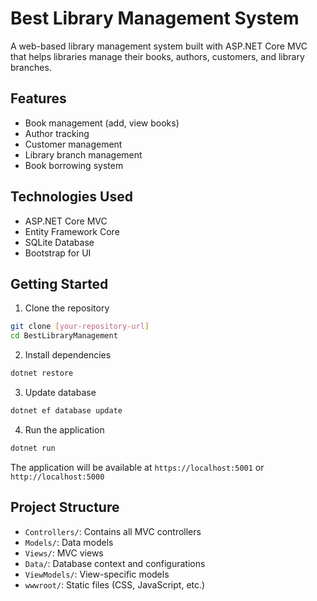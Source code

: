 # Best Library Management System

A web-based library management system built with ASP.NET Core MVC that helps libraries manage their books, authors, customers, and library branches.

## Features

- Book management (add, view books)
- Author tracking
- Customer management
- Library branch management
- Book borrowing system

## Technologies Used

- ASP.NET Core MVC
- Entity Framework Core
- SQLite Database
- Bootstrap for UI

## Getting Started

1. Clone the repository
```bash
git clone [your-repository-url]
cd BestLibraryManagement
```

2. Install dependencies
```bash
dotnet restore
```

3. Update database
```bash
dotnet ef database update
```

4. Run the application
```bash
dotnet run
```

The application will be available at `https://localhost:5001` or `http://localhost:5000`

## Project Structure

- `Controllers/`: Contains all MVC controllers
- `Models/`: Data models
- `Views/`: MVC views
- `Data/`: Database context and configurations
- `ViewModels/`: View-specific models
- `wwwroot/`: Static files (CSS, JavaScript, etc.)
